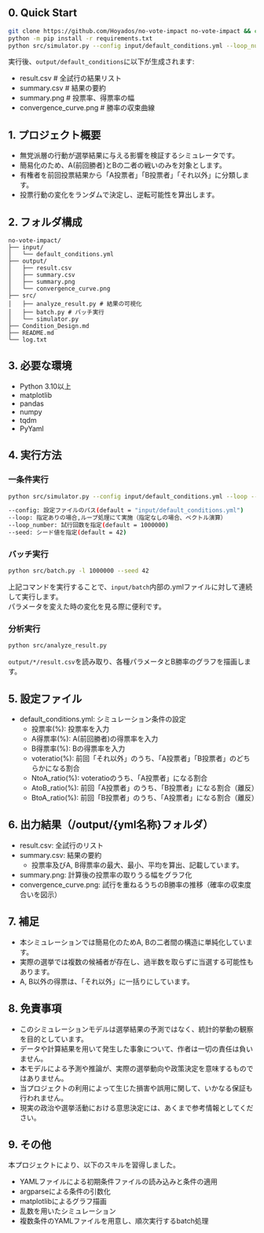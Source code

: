 ## 0. Quick Start
```bash
git clone https://github.com/Hoyados/no-vote-impact no-vote-impact && cd no-vote-impact
python -m pip install -r requirements.txt
python src/simulator.py --config input/default_conditions.yml --loop_number 50000 --seed 42
```
実行後、```output/default_conditions```に以下が生成されます:
- result.csv # 全試行の結果リスト
- summary.csv # 結果の要約
- summary.png # 投票率、得票率の幅
- convergence_curve.png # 勝率の収束曲線

## 1. プロジェクト概要
- 無党派層の行動が選挙結果に与える影響を検証するシミュレータです。
- 簡易化のため、A(前回勝者)とBの二者の戦いのみを対象とします。
- 有権者を前回投票結果から「A投票者」「B投票者」「それ以外」に分類します。
- 投票行動の変化をランダムで決定し、逆転可能性を算出します。

## 2. フォルダ構成
```
no-vote-impact/
├── input/
│   └── default_conditions.yml
├── output/
│   ├── result.csv
│   ├── summary.csv
│   ├── summary.png
│   └── convergence_curve.png
├── src/
│   ├── analyze_result.py # 結果の可視化
│   ├── batch.py # バッチ実行
│   └── simulator.py
├── Condition_Design.md
├── README.md
└── log.txt
```

## 3. 必要な環境
- Python 3.10以上
- matplotlib
- pandas
- numpy
- tqdm
- PyYaml

## 4. 実行方法
### 一条件実行
```bash
python src/simulator.py --config input/default_conditions.yml --loop --loop_number 1000000 --seed 42
```
```bash
--config: 設定ファイルのパス(default = "input/default_conditions.yml")
--loop: 指定ありの場合,ループ処理にて実施（指定なしの場合、ベクトル演算）
--loop_number: 試行回数を指定(default = 1000000)
--seed: シード値を指定(default = 42)
```
### バッチ実行
```bash
python src/batch.py -l 1000000 --seed 42
```
上記コマンドを実行することで、```input/batch```内部の.ymlファイルに対して連続して実行します。<br>
パラメータを変えた時の変化を見る際に便利です。

### 分析実行
```bash
python src/analyze_result.py
```
```output/*/result.csv```を読み取り、各種パラメータとB勝率のグラフを描画します。

## 5. 設定ファイル
- default_conditions.yml: シミュレーション条件の設定
  - 投票率(%): 投票率を入力
  - A得票率(%): A(前回勝者)の得票率を入力
  - B得票率(%): Bの得票率を入力
  - voteratio(%): 前回「それ以外」のうち、「A投票者」「B投票者」のどちらかになる割合
  - NtoA_ratio(%): voteratioのうち、「A投票者」になる割合
  - AtoB_ratio(%): 前回「A投票者」のうち、「B投票者」になる割合（離反）
  - BtoA_ratio(%): 前回「B投票者」のうち、「A投票者」になる割合（離反）
  
## 6. 出力結果（/output/{yml名称}フォルダ）
- result.csv: 全試行のリスト
- summary.csv: 結果の要約
  - 投票率及びA, B得票率の最大、最小、平均を算出、記載しています。
- summary.png: 計算後の投票率の取りうる幅をグラフ化
- convergence_curve.png: 試行を重ねるうちのB勝率の推移（確率の収束度合いを図示）

## 7. 補足
- 本シミュレーションでは簡易化のためA, Bの二者間の構造に単純化しています。
- 実際の選挙では複数の候補者が存在し、過半数を取らずに当選する可能性もあります。
- A, B以外の得票は、「それ以外」に一括りにしています。

## 8. 免責事項
- このシミュレーションモデルは選挙結果の予測ではなく、統計的挙動の観察を目的としています。
- データや計算結果を用いて発生した事象について、作者は一切の責任は負いません。
- 本モデルによる予測や推論が、実際の選挙動向や政策決定を意味するものではありません。
- 当プロジェクトの利用によって生じた損害や誤用に関して、いかなる保証も行われません。
- 現実の政治や選挙活動における意思決定には、あくまで参考情報としてください。

## 9. その他
本プロジェクトにより、以下のスキルを習得しました。
- YAMLファイルによる初期条件ファイルの読み込みと条件の適用
- argparseによる条件の引数化
- matplotlibによるグラフ描画
- 乱数を用いたシミュレーション
- 複数条件のYAMLファイルを用意し、順次実行するbatch処理
